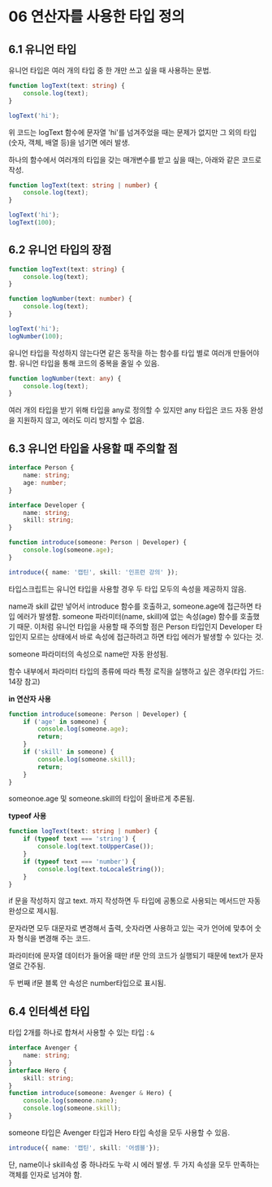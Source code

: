 # 06 연산자를 사용한 타입 정의

## 6.1 유니언 타입

유니언 타입은 여러 개의 타입 중 한 개만 쓰고 싶을 때 사용하는 문법.

```typescript
function logText(text: string) {
    console.log(text);
}

logText('hi');
```

위 코드는 logText 함수에 문자열 'hi'를 넘겨주었을 때는 문제가 없지만 그 외의 타입 (숫자, 객체, 배열 등)을 넘기면 에러 발생.

하나의 함수에서 여러개의 타입을 갖는 매개변수를 받고 싶을 때는, 아래와 같은 코드로 작성.

```typescript
function logText(text: string | number) {
    console.log(text);
}

logText('hi');
logText(100);
```



## 6.2 유니언 타입의 장점

```typescript
function logText(text: string) {
    console.log(text);
}

function logNumber(text: number) {
    console.log(text);
}

logText('hi');
logNumber(100);
```

유니언 타입을 작성하지 않는다면 같은 동작을 하는 함수를 타입 별로 여러개 만들어야 함. 유니언 타입을 통해 코드의 중복을 줄일 수 있음. 

```typescript
function logNumber(text: any) {
    console.log(text);
}
```

여러 개의 타입을 받기 위해 타입을 any로 정의할 수 있지만 any 타입은 코드 자동 완성을 지원하지 않고, 에러도 미리 방지할 수 없음.



## 6.3 유니언 타입을 사용할 때 주의할 점

```typescript
interface Person {
    name: string;
    age: number;
}

interface Developer {
    name: string;
    skill: string;
}

function introduce(someone: Person | Developer) {
    console.log(someone.age);
}

introduce({ name: '캡틴', skill: '인프런 강의' });
```

타입스크립트는 유니언 타입을 사용할 경우 두 타입 모두의 속성을 제공하지 않음.

name과 skill 값만 넣어서 introduce 함수를 호출하고, someone.age에 접근하면 타입 에러가 발생함. someone 파라미터(name, skill)에 없는 속성(age) 함수를 호출했기 때문. 이처럼 유니언 타입을 사용할 때 주의할 점은 Person 타입인지 Developer 타입인지 모르는 상태에서 바로 속성에 접근하려고 하면 타입 에러가 발생할 수 있다는 것.



someone 파라미터의 속성으로 name만 자동 완성됨. 

함수 내부에서 파라미터 타입의 종류에 따라 특정 로직을 실행하고 싶은 경우(타입 가드: 14장 참고)

**in 연산자 사용**

```typescript
function introduce(someone: Person | Developer) {
    if ('age' in someone) {
        console.log(someone.age);
        return;
    }
    if ('skill' in someone) {
        console.log(someone.skill);
        return;
    }
}
```

someonoe.age 및 someone.skill의 타입이 올바르게 추론됨.



**typeof 사용**

```typescript
function logText(text: string | number) {
    if (typeof text === 'string') {
        console.log(text.toUpperCase());
    }
    if (typeof text === 'number') {
        console.log(text.toLocaleString());
    }
}
```

if 문을 작성하지 않고 text. 까지 작성하면 두 타입에 공통으로 사용되는 메서드만 자동완성으로 제시됨.

문자라면 모두 대문자로 변경해서 출력, 숫자라면 사용하고 있는 국가 언어에 맞추어 숫자 형식을 변경해 주는 코드.

파라미터에 문자열 데이터가 들어올 때만 if문 안의 코드가 실행되기 때문에 text가 문자열로 간주됨.

두 번째 if문 블록 안 속성은 number타입으로 표시됨.



## 6.4 인터섹션 타입

타입 2개를 하나로 합쳐서 사용할 수 있는 타입 : `&`

```typescript
interface Avenger {
    name: string;
}
interface Hero {
    skill: string;
}
function introduce(someone: Avenger & Hero) {
    console.log(someone.name);
    console.log(someone.skill);
}
```

someone 타입은 Avenger 타입과 Hero 타입 속성을 모두 사용할 수 있음. 

```typescript
introduce({ name: '캡틴', skill: '어셈블'});
```

단, name이나 skill속성 중 하나라도 누락 시 에러 발생. 두 가지 속성을 모두 만족하는 객체를 인자로 넘겨야 함. 

